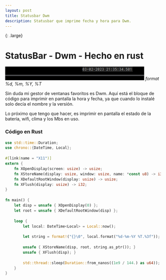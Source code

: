 ```yaml
---
layout: post
title: Statusbar Dwm  
description: Statusbar que imprime fecha y hora para Dwm. 
---
```

{: .large}
# StatusBar - Dwm - Hecho en rust 

 ![Statusbardwm](/assets/images/statusbar.gif)
 *format %d, %m, %Y, %T*

 Sin duda mi gestor de ventanas favoritos es Dwm. Aquí está el bloque de código para imprimir en pantalla la hora y fecha, ya que cuando lo instalé solo decía el nombre y la versión. 

Lo próximo que tengo que hacer, es imprimir en pantalla el estado de la batería, wifi, clima y los Mbs en uso. 

### Código en Rust 

```rust
use std::time::Duration;
use chrono::{DateTime, Local};

#[link(name = "X11")]
extern {
    fn XOpenDisplay(screen: usize) -> usize; 
    fn XStoreName(display: usize, window: usize, name: *const u8) -> i32;
    fn XDefaultRootWindow(display: usize) -> usize; 
    fn XFlush(display: usize) -> i32;
}

fn main() {
    let disp = unsafe { XOpenDisplay(0) };
    let root = unsafe { XDefaultRootWindow(disp) }; 

    loop {
        let local: DateTime<Local> = Local::now();

        let string = format!("{}\0", local.format("%d-%m-%Y %T.%3f"));

        unsafe { XStoreName(disp, root, string.as_ptr()); }
        unsafe { XFlush(disp); }

        std::thread::sleep(Duration::from_nanos((1e9 / 144.) as u64));
    }
}
```
